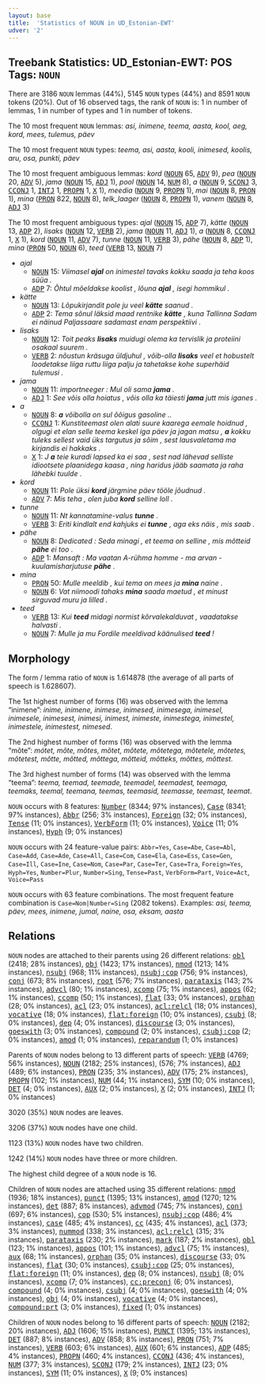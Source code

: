 ```yaml
---
layout: base
title:  'Statistics of NOUN in UD_Estonian-EWT'
udver: '2'
---
```


## Treebank Statistics: UD_Estonian-EWT: POS Tags: `NOUN`

There are 3186 `NOUN` lemmas (44%), 5145 `NOUN` types (44%) and 8591 `NOUN` tokens (20%).
Out of 16 observed tags, the rank of `NOUN` is: 1 in number of lemmas, 1 in number of types and 1 in number of tokens.

The 10 most frequent `NOUN` lemmas: <em>asi, inimene, teema, aasta, kool, aeg, kord, mees, tulemus, päev</em>

The 10 most frequent `NOUN` types:  <em>teema, asi, aasta, kooli, inimesed, koolis, aru, osa, punkti, päev</em>

The 10 most frequent ambiguous lemmas: <em>kord</em> (<tt><a href="et_ewt-pos-NOUN.html">NOUN</a></tt> 65, <tt><a href="et_ewt-pos-ADV.html">ADV</a></tt> 9), <em>pea</em> (<tt><a href="et_ewt-pos-NOUN.html">NOUN</a></tt> 20, <tt><a href="et_ewt-pos-ADV.html">ADV</a></tt> 5), <em>jama</em> (<tt><a href="et_ewt-pos-NOUN.html">NOUN</a></tt> 15, <tt><a href="et_ewt-pos-ADJ.html">ADJ</a></tt> 1), <em>pool</em> (<tt><a href="et_ewt-pos-NOUN.html">NOUN</a></tt> 14, <tt><a href="et_ewt-pos-NUM.html">NUM</a></tt> 8), <em>a</em> (<tt><a href="et_ewt-pos-NOUN.html">NOUN</a></tt> 9, <tt><a href="et_ewt-pos-SCONJ.html">SCONJ</a></tt> 3, <tt><a href="et_ewt-pos-CCONJ.html">CCONJ</a></tt> 1, <tt><a href="et_ewt-pos-INTJ.html">INTJ</a></tt> 1, <tt><a href="et_ewt-pos-PROPN.html">PROPN</a></tt> 1, <tt><a href="et_ewt-pos-X.html">X</a></tt> 1), <em>meedia</em> (<tt><a href="et_ewt-pos-NOUN.html">NOUN</a></tt> 9, <tt><a href="et_ewt-pos-PROPN.html">PROPN</a></tt> 1), <em>mai</em> (<tt><a href="et_ewt-pos-NOUN.html">NOUN</a></tt> 8, <tt><a href="et_ewt-pos-PRON.html">PRON</a></tt> 1), <em>mina</em> (<tt><a href="et_ewt-pos-PRON.html">PRON</a></tt> 822, <tt><a href="et_ewt-pos-NOUN.html">NOUN</a></tt> 8), <em>telk_laager</em> (<tt><a href="et_ewt-pos-NOUN.html">NOUN</a></tt> 8, <tt><a href="et_ewt-pos-PROPN.html">PROPN</a></tt> 1), <em>vanem</em> (<tt><a href="et_ewt-pos-NOUN.html">NOUN</a></tt> 8, <tt><a href="et_ewt-pos-ADJ.html">ADJ</a></tt> 3)

The 10 most frequent ambiguous types:  <em>ajal</em> (<tt><a href="et_ewt-pos-NOUN.html">NOUN</a></tt> 15, <tt><a href="et_ewt-pos-ADP.html">ADP</a></tt> 7), <em>kätte</em> (<tt><a href="et_ewt-pos-NOUN.html">NOUN</a></tt> 13, <tt><a href="et_ewt-pos-ADP.html">ADP</a></tt> 2), <em>lisaks</em> (<tt><a href="et_ewt-pos-NOUN.html">NOUN</a></tt> 12, <tt><a href="et_ewt-pos-VERB.html">VERB</a></tt> 2), <em>jama</em> (<tt><a href="et_ewt-pos-NOUN.html">NOUN</a></tt> 11, <tt><a href="et_ewt-pos-ADJ.html">ADJ</a></tt> 1), <em>a</em> (<tt><a href="et_ewt-pos-NOUN.html">NOUN</a></tt> 8, <tt><a href="et_ewt-pos-CCONJ.html">CCONJ</a></tt> 1, <tt><a href="et_ewt-pos-X.html">X</a></tt> 1), <em>kord</em> (<tt><a href="et_ewt-pos-NOUN.html">NOUN</a></tt> 11, <tt><a href="et_ewt-pos-ADV.html">ADV</a></tt> 7), <em>tunne</em> (<tt><a href="et_ewt-pos-NOUN.html">NOUN</a></tt> 11, <tt><a href="et_ewt-pos-VERB.html">VERB</a></tt> 3), <em>pähe</em> (<tt><a href="et_ewt-pos-NOUN.html">NOUN</a></tt> 8, <tt><a href="et_ewt-pos-ADP.html">ADP</a></tt> 1), <em>mina</em> (<tt><a href="et_ewt-pos-PRON.html">PRON</a></tt> 50, <tt><a href="et_ewt-pos-NOUN.html">NOUN</a></tt> 6), <em>teed</em> (<tt><a href="et_ewt-pos-VERB.html">VERB</a></tt> 13, <tt><a href="et_ewt-pos-NOUN.html">NOUN</a></tt> 7)


* <em>ajal</em>
  * <tt><a href="et_ewt-pos-NOUN.html">NOUN</a></tt> 15: <em>Viimasel <b>ajal</b> on inimestel tavaks kokku saada ja teha koos süüa .</em>
  * <tt><a href="et_ewt-pos-ADP.html">ADP</a></tt> 7: <em>Õhtul mõeldakse koolist , lõuna <b>ajal</b> , isegi hommikul .</em>
* <em>kätte</em>
  * <tt><a href="et_ewt-pos-NOUN.html">NOUN</a></tt> 13: <em>Lõpukirjandit pole ju veel <b>kätte</b> saanud .</em>
  * <tt><a href="et_ewt-pos-ADP.html">ADP</a></tt> 2: <em>Tema sõnul läksid maad rentnike <b>kätte</b> , kuna Tallinna Sadam ei näinud Paljassaare sadamast enam perspektiivi .</em>
* <em>lisaks</em>
  * <tt><a href="et_ewt-pos-NOUN.html">NOUN</a></tt> 12: <em>Toit peaks <b>lisaks</b> muidugi olema ka tervislik ja proteiini osakaal suurem .</em>
  * <tt><a href="et_ewt-pos-VERB.html">VERB</a></tt> 2: <em>nõustun kräsuga üldjuhul , võib-olla <b>lisaks</b> veel et hobustelt loodetakse liiga ruttu liiga palju ja tahetakse kohe superhäid tulemusi .</em>
* <em>jama</em>
  * <tt><a href="et_ewt-pos-NOUN.html">NOUN</a></tt> 11: <em>importneeger : Mul oli sama <b>jama</b> .</em>
  * <tt><a href="et_ewt-pos-ADJ.html">ADJ</a></tt> 1: <em>See võis olla hoiatus , võis olla ka täiesti <b>jama</b> jutt mis iganes .</em>
* <em>a</em>
  * <tt><a href="et_ewt-pos-NOUN.html">NOUN</a></tt> 8: <em><b>a</b> võibolla on sul õõigus gasoline ..</em>
  * <tt><a href="et_ewt-pos-CCONJ.html">CCONJ</a></tt> 1: <em>Kunstiteemast olen alati suure kaarega eemale hoidnud , olgugi et elan selle teema keskel iga päev ja jagan matsu , <b>a</b> kokku tuleks sellest vaid üks targutus ja sõim , sest lausvaletama ma kirjandis ei hakkaks .</em>
  * <tt><a href="et_ewt-pos-X.html">X</a></tt> 1: <em>J <b>a</b> teie kuradi lapsed ka ei saa , sest nad lähevad selliste idiootsete plaanidega kaasa , ning haridus jääb saamata ja raha lähebki tuulde .</em>
* <em>kord</em>
  * <tt><a href="et_ewt-pos-NOUN.html">NOUN</a></tt> 11: <em>Pole üksi <b>kord</b> järgmine päev tööle jõudnud .</em>
  * <tt><a href="et_ewt-pos-ADV.html">ADV</a></tt> 7: <em>Mis teha , olen juba <b>kord</b> selline loll .</em>
* <em>tunne</em>
  * <tt><a href="et_ewt-pos-NOUN.html">NOUN</a></tt> 11: <em>Nt kannatamine-valus <b>tunne</b> .</em>
  * <tt><a href="et_ewt-pos-VERB.html">VERB</a></tt> 3: <em>Eriti kindlalt end kahjuks ei <b>tunne</b> , aga eks näis , mis saab .</em>
* <em>pähe</em>
  * <tt><a href="et_ewt-pos-NOUN.html">NOUN</a></tt> 8: <em>Dedicated : Seda minagi , et teema on selline , mis mõtteid <b>pähe</b> ei too .</em>
  * <tt><a href="et_ewt-pos-ADP.html">ADP</a></tt> 1: <em>Mansaft : Ma vaatan A-rühma homme - ma arvan - kuulamisharjutuse <b>pähe</b> .</em>
* <em>mina</em>
  * <tt><a href="et_ewt-pos-PRON.html">PRON</a></tt> 50: <em>Mulle meeldib , kui tema on mees ja <b>mina</b> naine .</em>
  * <tt><a href="et_ewt-pos-NOUN.html">NOUN</a></tt> 6: <em>Vat niimoodi tahaks <b>mina</b> saada maetud , et minust sirguvad muru ja lilled .</em>
* <em>teed</em>
  * <tt><a href="et_ewt-pos-VERB.html">VERB</a></tt> 13: <em>Kui <b>teed</b> midagi normist kõrvalekalduvat , vaadatakse halvasti .</em>
  * <tt><a href="et_ewt-pos-NOUN.html">NOUN</a></tt> 7: <em>Mulle ja mu Fordile meeldivad käänulised <b>teed</b> !</em>

## Morphology

The form / lemma ratio of `NOUN` is 1.614878 (the average of all parts of speech is 1.628607).

The 1st highest number of forms (16) was observed with the lemma “inimene”: <em>inime, inimene, inimese, inimesed, inimesega, inimesel, inimesele, inimesest, inimesi, inimest, inimeste, inimestega, inimestel, inimestele, inimestest, nimesed</em>.

The 2nd highest number of forms (16) was observed with the lemma “mõte”: <em>mótet, mõte, mõtes, mõtet, mõtete, mõtetega, mõtetele, mõtetes, mõtetest, mõtte, mõtted, mõttega, mõtteid, mõtteks, mõttes, mõttest</em>.

The 3rd highest number of forms (14) was observed with the lemma “teema”: <em>teema, teemad, teemade, teemadel, teemadest, teemaga, teemaks, teemal, teemana, teemas, teemasid, teemasse, teemast, teemat</em>.

`NOUN` occurs with 8 features: <tt><a href="et_ewt-feat-Number.html">Number</a></tt> (8344; 97% instances), <tt><a href="et_ewt-feat-Case.html">Case</a></tt> (8341; 97% instances), <tt><a href="et_ewt-feat-Abbr.html">Abbr</a></tt> (256; 3% instances), <tt><a href="et_ewt-feat-Foreign.html">Foreign</a></tt> (32; 0% instances), <tt><a href="et_ewt-feat-Tense.html">Tense</a></tt> (11; 0% instances), <tt><a href="et_ewt-feat-VerbForm.html">VerbForm</a></tt> (11; 0% instances), <tt><a href="et_ewt-feat-Voice.html">Voice</a></tt> (11; 0% instances), <tt><a href="et_ewt-feat-Hyph.html">Hyph</a></tt> (9; 0% instances)

`NOUN` occurs with 24 feature-value pairs: `Abbr=Yes`, `Case=Abe`, `Case=Abl`, `Case=Add`, `Case=Ade`, `Case=All`, `Case=Com`, `Case=Ela`, `Case=Ess`, `Case=Gen`, `Case=Ill`, `Case=Ine`, `Case=Nom`, `Case=Par`, `Case=Ter`, `Case=Tra`, `Foreign=Yes`, `Hyph=Yes`, `Number=Plur`, `Number=Sing`, `Tense=Past`, `VerbForm=Part`, `Voice=Act`, `Voice=Pass`

`NOUN` occurs with 63 feature combinations.
The most frequent feature combination is `Case=Nom|Number=Sing` (2082 tokens).
Examples: <em>asi, teema, päev, mees, inimene, jumal, naine, osa, eksam, aasta</em>


## Relations

`NOUN` nodes are attached to their parents using 26 different relations: <tt><a href="et_ewt-dep-obl.html">obl</a></tt> (2418; 28% instances), <tt><a href="et_ewt-dep-obj.html">obj</a></tt> (1423; 17% instances), <tt><a href="et_ewt-dep-nmod.html">nmod</a></tt> (1213; 14% instances), <tt><a href="et_ewt-dep-nsubj.html">nsubj</a></tt> (968; 11% instances), <tt><a href="et_ewt-dep-nsubj-cop.html">nsubj:cop</a></tt> (756; 9% instances), <tt><a href="et_ewt-dep-conj.html">conj</a></tt> (673; 8% instances), <tt><a href="et_ewt-dep-root.html">root</a></tt> (576; 7% instances), <tt><a href="et_ewt-dep-parataxis.html">parataxis</a></tt> (143; 2% instances), <tt><a href="et_ewt-dep-advcl.html">advcl</a></tt> (80; 1% instances), <tt><a href="et_ewt-dep-xcomp.html">xcomp</a></tt> (75; 1% instances), <tt><a href="et_ewt-dep-appos.html">appos</a></tt> (62; 1% instances), <tt><a href="et_ewt-dep-ccomp.html">ccomp</a></tt> (50; 1% instances), <tt><a href="et_ewt-dep-flat.html">flat</a></tt> (33; 0% instances), <tt><a href="et_ewt-dep-orphan.html">orphan</a></tt> (28; 0% instances), <tt><a href="et_ewt-dep-acl.html">acl</a></tt> (23; 0% instances), <tt><a href="et_ewt-dep-acl-relcl.html">acl:relcl</a></tt> (18; 0% instances), <tt><a href="et_ewt-dep-vocative.html">vocative</a></tt> (18; 0% instances), <tt><a href="et_ewt-dep-flat-foreign.html">flat:foreign</a></tt> (10; 0% instances), <tt><a href="et_ewt-dep-csubj.html">csubj</a></tt> (8; 0% instances), <tt><a href="et_ewt-dep-dep.html">dep</a></tt> (4; 0% instances), <tt><a href="et_ewt-dep-discourse.html">discourse</a></tt> (3; 0% instances), <tt><a href="et_ewt-dep-goeswith.html">goeswith</a></tt> (3; 0% instances), <tt><a href="et_ewt-dep-compound.html">compound</a></tt> (2; 0% instances), <tt><a href="et_ewt-dep-csubj-cop.html">csubj:cop</a></tt> (2; 0% instances), <tt><a href="et_ewt-dep-amod.html">amod</a></tt> (1; 0% instances), <tt><a href="et_ewt-dep-reparandum.html">reparandum</a></tt> (1; 0% instances)

Parents of `NOUN` nodes belong to 13 different parts of speech: <tt><a href="et_ewt-pos-VERB.html">VERB</a></tt> (4769; 56% instances), <tt><a href="et_ewt-pos-NOUN.html">NOUN</a></tt> (2182; 25% instances),  (576; 7% instances), <tt><a href="et_ewt-pos-ADJ.html">ADJ</a></tt> (489; 6% instances), <tt><a href="et_ewt-pos-PRON.html">PRON</a></tt> (235; 3% instances), <tt><a href="et_ewt-pos-ADV.html">ADV</a></tt> (175; 2% instances), <tt><a href="et_ewt-pos-PROPN.html">PROPN</a></tt> (102; 1% instances), <tt><a href="et_ewt-pos-NUM.html">NUM</a></tt> (44; 1% instances), <tt><a href="et_ewt-pos-SYM.html">SYM</a></tt> (10; 0% instances), <tt><a href="et_ewt-pos-DET.html">DET</a></tt> (4; 0% instances), <tt><a href="et_ewt-pos-AUX.html">AUX</a></tt> (2; 0% instances), <tt><a href="et_ewt-pos-X.html">X</a></tt> (2; 0% instances), <tt><a href="et_ewt-pos-INTJ.html">INTJ</a></tt> (1; 0% instances)

3020 (35%) `NOUN` nodes are leaves.

3206 (37%) `NOUN` nodes have one child.

1123 (13%) `NOUN` nodes have two children.

1242 (14%) `NOUN` nodes have three or more children.

The highest child degree of a `NOUN` node is 16.

Children of `NOUN` nodes are attached using 35 different relations: <tt><a href="et_ewt-dep-nmod.html">nmod</a></tt> (1936; 18% instances), <tt><a href="et_ewt-dep-punct.html">punct</a></tt> (1395; 13% instances), <tt><a href="et_ewt-dep-amod.html">amod</a></tt> (1270; 12% instances), <tt><a href="et_ewt-dep-det.html">det</a></tt> (887; 8% instances), <tt><a href="et_ewt-dep-advmod.html">advmod</a></tt> (745; 7% instances), <tt><a href="et_ewt-dep-conj.html">conj</a></tt> (697; 6% instances), <tt><a href="et_ewt-dep-cop.html">cop</a></tt> (530; 5% instances), <tt><a href="et_ewt-dep-nsubj-cop.html">nsubj:cop</a></tt> (486; 4% instances), <tt><a href="et_ewt-dep-case.html">case</a></tt> (485; 4% instances), <tt><a href="et_ewt-dep-cc.html">cc</a></tt> (435; 4% instances), <tt><a href="et_ewt-dep-acl.html">acl</a></tt> (373; 3% instances), <tt><a href="et_ewt-dep-nummod.html">nummod</a></tt> (338; 3% instances), <tt><a href="et_ewt-dep-acl-relcl.html">acl:relcl</a></tt> (315; 3% instances), <tt><a href="et_ewt-dep-parataxis.html">parataxis</a></tt> (230; 2% instances), <tt><a href="et_ewt-dep-mark.html">mark</a></tt> (187; 2% instances), <tt><a href="et_ewt-dep-obl.html">obl</a></tt> (123; 1% instances), <tt><a href="et_ewt-dep-appos.html">appos</a></tt> (101; 1% instances), <tt><a href="et_ewt-dep-advcl.html">advcl</a></tt> (75; 1% instances), <tt><a href="et_ewt-dep-aux.html">aux</a></tt> (68; 1% instances), <tt><a href="et_ewt-dep-orphan.html">orphan</a></tt> (35; 0% instances), <tt><a href="et_ewt-dep-discourse.html">discourse</a></tt> (33; 0% instances), <tt><a href="et_ewt-dep-flat.html">flat</a></tt> (30; 0% instances), <tt><a href="et_ewt-dep-csubj-cop.html">csubj:cop</a></tt> (25; 0% instances), <tt><a href="et_ewt-dep-flat-foreign.html">flat:foreign</a></tt> (11; 0% instances), <tt><a href="et_ewt-dep-dep.html">dep</a></tt> (8; 0% instances), <tt><a href="et_ewt-dep-nsubj.html">nsubj</a></tt> (8; 0% instances), <tt><a href="et_ewt-dep-xcomp.html">xcomp</a></tt> (7; 0% instances), <tt><a href="et_ewt-dep-cc-preconj.html">cc:preconj</a></tt> (6; 0% instances), <tt><a href="et_ewt-dep-compound.html">compound</a></tt> (4; 0% instances), <tt><a href="et_ewt-dep-csubj.html">csubj</a></tt> (4; 0% instances), <tt><a href="et_ewt-dep-goeswith.html">goeswith</a></tt> (4; 0% instances), <tt><a href="et_ewt-dep-obj.html">obj</a></tt> (4; 0% instances), <tt><a href="et_ewt-dep-vocative.html">vocative</a></tt> (4; 0% instances), <tt><a href="et_ewt-dep-compound-prt.html">compound:prt</a></tt> (3; 0% instances), <tt><a href="et_ewt-dep-fixed.html">fixed</a></tt> (1; 0% instances)

Children of `NOUN` nodes belong to 16 different parts of speech: <tt><a href="et_ewt-pos-NOUN.html">NOUN</a></tt> (2182; 20% instances), <tt><a href="et_ewt-pos-ADJ.html">ADJ</a></tt> (1606; 15% instances), <tt><a href="et_ewt-pos-PUNCT.html">PUNCT</a></tt> (1395; 13% instances), <tt><a href="et_ewt-pos-DET.html">DET</a></tt> (887; 8% instances), <tt><a href="et_ewt-pos-ADV.html">ADV</a></tt> (858; 8% instances), <tt><a href="et_ewt-pos-PRON.html">PRON</a></tt> (751; 7% instances), <tt><a href="et_ewt-pos-VERB.html">VERB</a></tt> (603; 6% instances), <tt><a href="et_ewt-pos-AUX.html">AUX</a></tt> (601; 6% instances), <tt><a href="et_ewt-pos-ADP.html">ADP</a></tt> (485; 4% instances), <tt><a href="et_ewt-pos-PROPN.html">PROPN</a></tt> (460; 4% instances), <tt><a href="et_ewt-pos-CCONJ.html">CCONJ</a></tt> (436; 4% instances), <tt><a href="et_ewt-pos-NUM.html">NUM</a></tt> (377; 3% instances), <tt><a href="et_ewt-pos-SCONJ.html">SCONJ</a></tt> (179; 2% instances), <tt><a href="et_ewt-pos-INTJ.html">INTJ</a></tt> (23; 0% instances), <tt><a href="et_ewt-pos-SYM.html">SYM</a></tt> (11; 0% instances), <tt><a href="et_ewt-pos-X.html">X</a></tt> (9; 0% instances)

